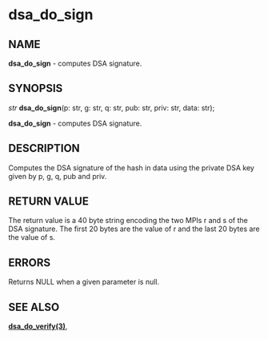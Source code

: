 # dsa_do_sign

## NAME

**dsa_do_sign** - computes DSA signature.

## SYNOPSIS

*str* **dsa_do_sign**(p: str, g: str, q: str, pub: str, priv: str, data: str);

**dsa_do_sign** - computes DSA signature.

## DESCRIPTION

Computes the DSA signature of the hash in data using the private DSA key given by p, g, q, pub and priv. 


## RETURN VALUE
The return value is a 40 byte string encoding the two MPIs r and s of the DSA signature. The first 20 bytes are the value of r and the last 20 bytes are the value of s.

## ERRORS

Returns NULL when a given parameter is null.

## SEE ALSO

**[dsa_do_verify(3)](dsa_do_verify.md)**,
